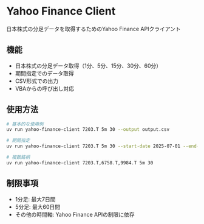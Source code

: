 # Yahoo Finance Client

日本株式の分足データを取得するためのYahoo Finance APIクライアント

## 機能

- 日本株式の分足データ取得（1分、5分、15分、30分、60分）
- 期間指定でのデータ取得
- CSV形式での出力
- VBAからの呼び出し対応

## 使用方法

```bash
# 基本的な使用例
uv run yahoo-finance-client 7203.T 5m 30 --output output.csv

# 期間指定
uv run yahoo-finance-client 7203.T 5m 30 --start-date 2025-07-01 --end-date 2025-07-18

# 複数銘柄
uv run yahoo-finance-client 7203.T,6758.T,9984.T 5m 30
```

## 制限事項

- 1分足: 最大7日間
- 5分足: 最大60日間
- その他の時間軸: Yahoo Finance APIの制限に依存